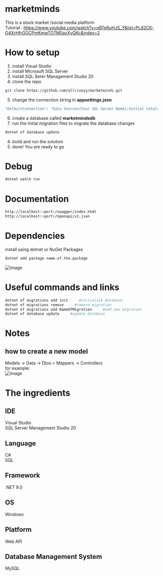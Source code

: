 # marketminds
This is a stock market /social media platform <br/>
Tutorial : https://www.youtube.com/watch?v=qBTe6uHJS_Y&list=PL82C6-O4XrHfrGOCPmKmwTO7M0avXyQKc&index=2

# How to setup
1. install Visual Studio
2. install Microsoft SQL Server
3. install SQL Serer Management Studio 20
4. clone the repo
```bash
git clone https://github.com/allriseyy/marketminds.git
```
5. change the connection string in **appsettings.json**
```bash
"DefaultConnection": "Data Source={Your SQL Server Name};Initial Catalog={yourdatabasename};Integrated Security=True;Connect Timeout=30;Encrypt=False;TrustServerCertificate=False;ApplicationIntent=ReadWrite;MultiSubnetFailover=False"
```
6. create a database called **marketmindsdb**
7. run the initial migration files to migrate the database changes
```bash
dotnet ef database update
```
4. build and run the solution
5. done! You are ready to go

# Debug
```bash
dotnet watch run
```

# Documentation
```bash
http://localhost:<port>/swagger/index.html
http://localhost:<port>/openapi/v1.json
```

# Dependencies
install using dotnet or NuGet Packages
```bash
dotnet add package name.of.the.package
```
![image](https://github.com/user-attachments/assets/c0c1e3f6-440e-4a3e-abec-adbfe23a7638)

# Useful commands and links
```bash
dotnet ef migrations add init     #initialize database
dotnet ef migrations remove     #remove migration
dotnet ef migrations add NameOfMigration     #add new migration
dotnet ef database update     #update database
```

# Notes
## how to create a new model
Models -> Data -> Dtos > Mappers -> Controllers <br/>
for example: <br/>
![image](https://github.com/user-attachments/assets/cdec8674-d0fe-4d13-b9c9-3572c1a8450e)

# The ingredients
## IDE
Visual Studio <br/>
SQL Server Management Studio 20

## Language
C# <br/>
SQL

## Framework
.NET 9.0

## OS
Windows

## Platform
Web API

## Database Management System
MySQL
